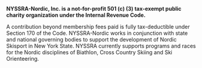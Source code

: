 **NYSSRA-Nordic, Inc. is a not-for-profit 501 (c) (3) tax-exempt public charity organization under the Internal Revenue Code.**

A contribution beyond membership fees paid is fully tax-deductible under Section 170 of the Code. NYSSRA-Nordic works in conjunction with state and national governing bodies to support the development of Nordic Skisport in New York State. NYSSRA currently supports programs and races for the Nordic disciplines of Biathlon, Cross Country Skiing and Ski Orienteering.